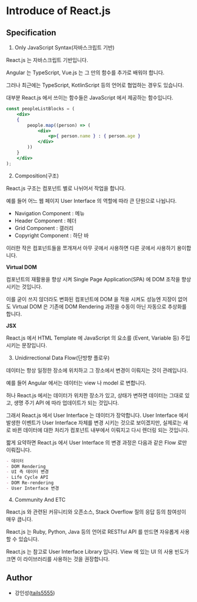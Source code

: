 # Introduce of React.js

## Specification

1. Only JavaScript Syntax(자바스크립트 기반)

React.js 는 자바스크립트 기반입니다. 

Angular 는 TypeScript, Vue.js 는 그 만의 함수를 추가로 배워야 합니다.

그러나 최근에는 TypeScript, KotlinScript 등의 언어로 협업하는 경우도 있습니다.

대부분 React.js 에서 쓰이는 함수들은 JavaScript 에서 제공하는 함수입니다.

```jsx
const peopleListBlocks = (
    <div>
    {
        people.map((person) => (
            <div>
                <p>{ person.name } : { person.age }
            </div>
        ))    
    }
    </div>
);
```

2. Composition(구조)

React.js 구조는 컴포넌트 별로 나뉘어서 작업을 합니다.

예를 들어 어느 웹 페이지 User Interface 의 역할에 따라 큰 단원으로 나뉩니다.

- Navigation Component : 메뉴 
- Header Component : 헤더 
- Grid Component : 갤러리
- Copyright Component : 하단 바

이러한 작은 컴포넌트들을 쪼개져서 아무 곳에서 사용하면 다른 곳에서 사용하기 용이합니다.

**Virtual DOM**

컴포넌트의 재활용을 향상 시켜 Single Page Application(SPA) 에 DOM 조작을 향상 시키는 것입니다. 

이를 굳이 쓰지 않더라도 변화된 컴포넌트에 DOM 을 적용 시켜도 성능엔 지장이 없어도 Virtual DOM 은 기존에 DOM Rendering 과정을 수동이 아닌 자동으로 추상화를 합니다.

**JSX**

React.js 에서 HTML Template 에 JavaScript 의 요소를 (Event, Variable 등) 주입 시키는 문장입니다. 

3. Unidirrectional Data Flow(단방향 플로우)

데이터는 항상 일정한 장소에 위치하고 그 장소에서 변경이 이뤄지는 것이 관례입니다.

예를 들어 Angular 에서는 데이터는 view 나 model 로 변합니다.

허나 React.js 에서는 데이터가 위치한 장소가 있고, 상태가 변하면 데이터는 그대로 있고, 생명 주기 API 에 따라 업데이트가 되는 것입니다.

그래서 React.js 에서 User Interface 는 데이터가 장악합니다. User Interface 에서 발생한 이벤트가 User Interface 자체를 변경 시키는 것으로 보이겠지만, 실제로는 새로 바뀐 데이터에 대한 처리가 컴포넌트 내부에서 이뤄지고 다시 렌더링 되는 것입니다.

짧게 요약하면 React.js 에서 User Interface 의 변경 과정은 다음과 같은 Flow 로만 이뤄집니다.

```markdown
- 데이터
- DOM Rendering
- UI 측 데이터 변경
- Life Cycle API
- DOM Re-rendering
- User Interface 변경
```

4. Community And ETC

React.js 와 관련된 커뮤니티와 오픈소스, Stack Overflow 질의 응답 등의 참여성이 매우 큽니다.

React.js 는 Ruby, Python, Java 등의 언어로 RESTful API 를 만드면 자유롭게 사용할 수 있습니다.

React.js 는 참고로 User Interface Library 입니다. View 에 있는 UI 의 사용 빈도가 크면 이 라이브러리를 사용하는 것을 권장합니다.

## Author

- 강인성([tails5555](https://github.com/tails5555))